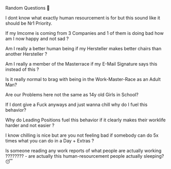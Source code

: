 Random Questions 💭

I dont know what exactly human resourcement is for but this sound like it should be Nr1 Priority.

If my Imcome is coming from 3 Companies and 1 of them is doing bad how am I now happy and not sad ?

Am I really a better human being if my Hersteller makes better chairs than another Hersteller ?

Am I really a member of the Masterrace if my E-Mail Signature says this instead of this ?

Is it really normal to brag with being in the Work-Master-Race as an Adult Man?

Are our Problems here not the same as 14y old Girls in School?

If I dont give a Fuck anyways and just wanna chill why do I fuel this behavior? 

Why do Leading Positions fuel this behavior if it clearly makes their worklife harder and not easier ?

I know chilling is nice but are you not feeling bad if somebody can do 5x times what you can do in a Day + Extras ?

Is someone reading any work reports of what people are actually working ???????? - are actually this human-resourcement people actually sleeping? 😴